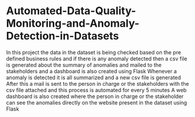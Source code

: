 # Automated-Data-Quality-Monitoring-and-Anomaly-Detection-in-Datasets
In this project the data in the dataset is being checked based on the pre defined business rules and if there is any anomaly detected then a csv file is generated about the summary of anomalies and mailed to the stakeholders and a dashboard is also created using Flask
Whenever a anomaly is detected it is all summarized and a new csv file is generated 
After this a mail is sent to the person in charge or the stakeholders with the csv file attached and this process is automated for every 5 minutes
A web dashboard is also created where the person in charge or the stakeholder can see the anomalies directly on the website present in the dataset using Flask
